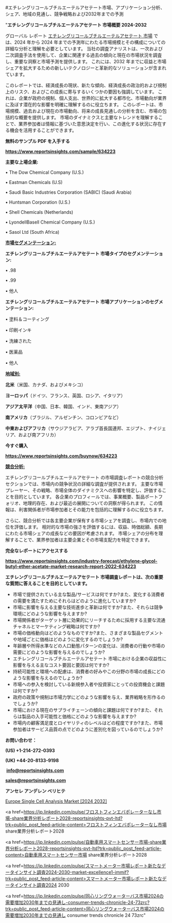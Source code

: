 #エチレングリコールブチルエーテルアセテート市場、アプリケーション分析、シェア、地域の見通し、競争戦略および2032年までの予測

"<strong>エチレングリコールブチルエーテルアセテート 市場概要 2024-2032</strong>

グローバル レポート <a href=https://www.reportsinsights.com/sample/634223>エチレングリコールブチルエーテルアセテート 市場</a> では、2024 年から 2024 年までの予測年にわたる市場規模とその構成についての詳細な分析と理解を必要としています。 当社の調査アナリストは、一次および二次調査手法を使用して、企業に関連する過去の傾向と現在の市場状況を調査し、重要な洞察と市場予測を提供します。 これには、2032 年までに収益と市場シェアを拡大​​するための新しいテクノロジーと革新的なソリューションが含まれています。

このレポートでは、経済成長の現状、新たな傾向、経済成長の政治的および規制上のリスク、およびこの成長に寄与するいくつかの要因も強調しています。 これは、企業が政府の規制、個人支出、世界的に拡大する都市化、市場動向が業界に及ぼす潜在的な影響を明確に理解するのに役立ちます。 このレポートは、市場規模、過去および現在の市場動向、将来の成長見通しの分析を含む、市場の包括的な概要を提供します。 市場のダイナミクスと主要なトレンドを理解することで、業界参加者は情報に基づいた意思決定を行い、この進化する状況に存在する機会を活用することができます。

<strong><b>無料のサンプル PDF を入手する</b></strong>

<a href=https://www.reportsinsights.com/sample/634223><strong><u>https://www.reportsinsights.com/sample/634223</u></strong></a>

<strong>主要な上場企業:</strong>

• The Dow Chemical Company (U.S.) 

• Eastman Chemicals (U.S) 

• Saudi Basic Industries Corporation (SABIC) (Saudi Arabia) 

• Huntsman Corporation (U.S.) 

• Shell Chemicals (Netherlands) 

• LyondellBasell Chemical Company (U.S.) 

• Sasol Ltd (South Africa)

<strong><u>市場セグメンテーション</u></strong><strong><u>:</u></strong>

<strong>エチレングリコールブチルエーテルアセテート 市場タイプのセグメンテーション:</strong>

• .98

• .99

• 他人

<strong>エチレングリコールブチルエーテルアセテート 市場アプリケーションのセグメンテーション:</strong>

• 塗料＆コーティング

• 印刷インキ

• 洗練された

• 医薬品

• 他人

<strong><u>地域別</u></strong><strong><u>:</u></strong>

<strong>北米</strong>（米国、カナダ、およびメキシコ）

<strong>ヨーロッパ</strong>（ドイツ、フランス、英国、ロシア、イタリア）

<strong>アジア太平洋</strong>（中国、日本、韓国、インド、東南アジア）

<strong>南アメリカ</strong>（ブラジル、アルゼンチン、コロンビアなど）

<strong>中東およびアフリカ</strong>（サウジアラビア、アラブ首長国連邦、エジプト、ナイジェリア、および南アフリカ）

<strong>今すぐ購入</strong>

<a href=https://www.reportsinsights.com/buynow/634223><strong><u>https://www.reportsinsights.com/buynow/634223</u></strong></a>

<strong><u>競合分析:</u></strong>

エチレングリコールブチルエーテルアセテート の市場調査レポートの競合分析セクションでは、市場内の競争状況の詳細な調査が提供されます。 主要な市場プレーヤー、その戦略、市場全体のダイナミクスへの影響を特定し、評価することを目的としています。 各企業のプロフィールでは、事業概要、製品ポートフォリオ、地理的存在、および最近の展開についての洞察が得られます。 この情報は、利害関係者が市場参加者とその能力を包括的に理解するのに役立ちます。

さらに、競合分析では各主要企業が保有する市場シェアを調査し、市場内での地位を評価します。 相対的な市場の強さを評価するには、収益、時価総額、長期にわたる市場シェアの成長などの要因が考慮されます。 市場シェアの分布を理解することで、業界参加者は主要企業とその市場支配力を特定できます。

<strong>完全なレポートにアクセスする</strong>

<a href=https://www.reportsinsights.com/industry-forecast/ethylene-glycol-butyl-ether-acetate-market-research-report-2022-634223><strong><u><b>https://www.reportsinsights.com/industry-forecast/ethylene-glycol-butyl-ether-acetate-market-research-report-2022-634223</b></u></strong></a>

<strong><b>エチレングリコールブチルエーテルアセテート 市場調査レポートは、次の重要な質問に答えることを目的としています。</b></strong>
<ul>
  <li>市場で提供されている主な製品/サービスは何ですか?また、変化する消費者の需要を満たすためにそれらはどのように進化していますか?</li>
  <li>市場に影響を与える主要な技術進歩と革新は何ですか?また、それらは競争環境にどのような影響を与えますか?</li>
  <li>市場関係者がターゲット層に効果的にリーチするために採用する主要な流通チャネルとマーケティング戦略は何ですか?</li>
  <li>市場の価格動向はどのようなものですか?また、さまざまな製品セグメントや地域ごとに価格はどのように変化するのでしょうか?</li>
  <li>年齢層や所得水準などの人口動態パターンの変化は、消費者の行動や市場の需要にどのような影響を与えるのでしょうか?</li>
  <li>エチレングリコールブチルエーテルアセテート 市場における企業の収益性に影響を与える主なコスト要因と要因は何ですか?</li>
  <li>持続可能性と環境への配慮は、消費者の好みやこの分野の市場の成長にどのような影響を与えるのでしょうか?</li>
  <li>市場への参入を検討している新規参入者や投資家にとっての投資機会と課題は何ですか?</li>
  <li>政府の政策や規制は市場力学にどのような影響を与え、業界戦略を形作るのでしょうか?</li>
  <li>市場における現在のサプライチェーンの傾向と課題は何ですか?また、それらは製品の入手可能性と価格にどのような影響を与えますか?</li>
  <li>市場内の顧客満足度とロイヤリティのレベルはどの程度ですか?また、市場参加者はサービス品質の点でどのように差別化を図っているのでしょうか?</li>
</ul>
<strong>お問い合わせ：</strong>

<strong>(US) +1-214-272-0393</strong>

<strong>(UK) +44-20-8133-9198</strong>

<strong> </strong><a href=info@reportsinsights.com><strong><u>info@reportsinsights.com</u></strong></a>

<a href=sales@reportsinsights.com><strong><u>sales@reportsinsights.com</u></strong></a>

<strong>アンセレ アンデレン ベリヒテ</strong>

<a href=https://www.linkedin.com/pulse/europe-single-cell-analysis-market-cagr-key-insights-wuw3f/>Europe Single Cell Analysis Market [2024 2032]</a>

<a href=https://jp.linkedin.com/pulse/フロストフィンエバポレーターなし市場-share業界分析レポート2028-reportsinsights-pvt-ltd?trk=public_post_feed-article-content>フロストフィンエバポレーターなし市場 share業界分析レポート2028</a>

<a href=https://jp.linkedin.com/pulse/自動車用スマートセンサー市場-share業界分析レポート2028-reportsinsights-pvt-ltd?trk=public_post_feed-article-content>自動車用スマートセンサー市場 share業界分析レポート2028</a>

<a href=https://jp.linkedin.com/pulse/スマートメーター市場レポート新たなデータインサイト調査2024-2030-market-excellence1-immif?trk=public_post_feed-article-content>スマートメーター市場レポート新たなデータインサイト調査2024 2030</a>

<a href=https://jp.linkedin.com/pulse/同心リングウォーターバス市場2024の需要増加2030年までの見通し-consumer-trends-chronicle-24-73zrc?trk=public_post_feed-article-content>同心リングウォーターバス市場2024の需要増加2030年までの見通し consumer trends chronicle 24 73zrc</a>"
